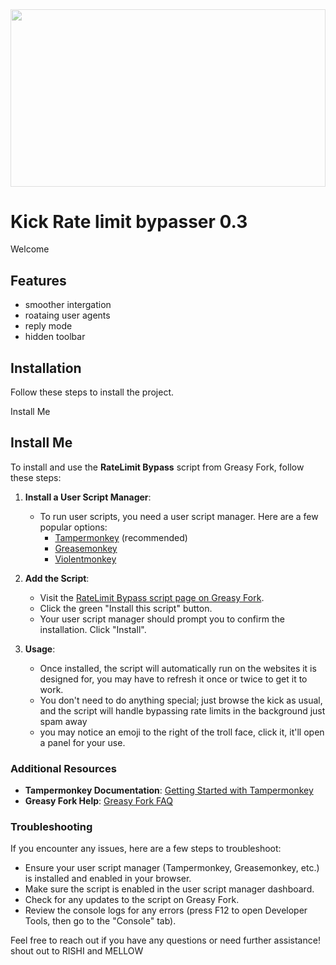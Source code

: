 <!-- Create a div with an image background using HTML -->
<div style="position: relative; height: 0; padding-bottom: 56.25%; overflow: hidden;">
  <img src="https://i.ibb.co/wshMpY3/your-image-name.png" style="position: absolute; top: 0; left: 0; width: 100%; height: 100%; object-fit: cover; opacity: 0.5; pointer-events: none; z-index: -10;" />
</div>


<!-- Add your content here -->
# Kick Rate limit bypasser 0.3

Welcome 

## Features

- smoother intergation
- roataing user agents
- reply mode
- hidden toolbar

## Installation

Follow these steps to install the project.

Install Me
## Install Me

To install and use the **RateLimit Bypass** script from Greasy Fork, follow these steps:

1. **Install a User Script Manager**:
   - To run user scripts, you need a user script manager. Here are a few popular options:
     - [Tampermonkey](https://www.tampermonkey.net/) (recommended)
     - [Greasemonkey](https://addons.mozilla.org/en-US/firefox/addon/greasemonkey/)
     - [Violentmonkey](https://violentmonkey.github.io/get-it/)

2. **Add the Script**:
   - Visit the [RateLimit Bypass script page on Greasy Fork](https://greasyfork.org/en/scripts/494876-ratelimit-bypass).
   - Click the green "Install this script" button.
   - Your user script manager should prompt you to confirm the installation. Click "Install".

3. **Usage**:
   - Once installed, the script will automatically run on the websites it is designed for, you may have to refresh it once or twice to get it to work.
   - You don't need to do anything special; just browse the kick as usual, and the script will handle bypassing rate limits in the background just spam away
   - you may notice an emoji to the right of the troll face, click it, it'll open a panel for your use.

### Additional Resources

- **Tampermonkey Documentation**: [Getting Started with Tampermonkey](https://tampermonkey.net/documentation.php)
- **Greasy Fork Help**: [Greasy Fork FAQ](https://greasyfork.org/en/help)

### Troubleshooting

If you encounter any issues, here are a few steps to troubleshoot:

- Ensure your user script manager (Tampermonkey, Greasemonkey, etc.) is installed and enabled in your browser.
- Make sure the script is enabled in the user script manager dashboard.
- Check for any updates to the script on Greasy Fork.
- Review the console logs for any errors (press F12 to open Developer Tools, then go to the "Console" tab).

Feel free to reach out if you have any questions or need further assistance! 
shout out to RISHI and MELLOW 



